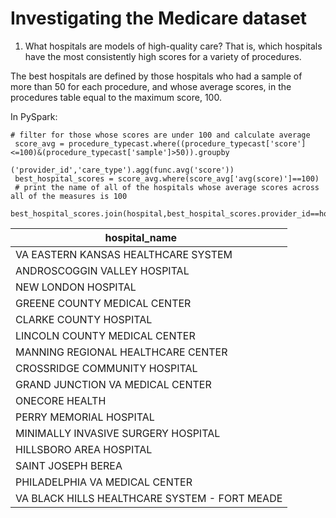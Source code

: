 # Investigating the Medicare dataset


1. What hospitals are models of high-quality care? That is, which hospitals have the most consistently high scores for a variety of procedures.

 The best hospitals are defined by those hospitals who had a sample of more than 50 for each procedure, and whose average scores, in the procedures table equal to the maximum score, 100.
 
 In PySpark:
```
# filter for those whose scores are under 100 and calculate average
 score_avg = procedure_typecast.where((procedure_typecast['score']<=100)&(procedure_typecast['sample']>50)).groupby
                                                                             ('provider_id','care_type').agg(func.avg('score'))
 best_hospital_scores = score_avg.where(score_avg['avg(score)']==100)
 # print the name of all of the hospitals whose average scores across all of the measures is 100
 best_hospital_scores.join(hospital,best_hospital_scores.provider_id==hospital.provider_id).select('hospital_name').show(best_hospital_scores.count(),False)
```
 
|          hospital_name                       | 
| -------------------------------------------- |
| VA EASTERN KANSAS HEALTHCARE SYSTEM          | 
| ANDROSCOGGIN VALLEY HOSPITAL                 | 
| NEW LONDON HOSPITAL                          |                                 
| GREENE COUNTY MEDICAL CENTER                 |
| CLARKE COUNTY HOSPITAL                       |
| LINCOLN COUNTY MEDICAL CENTER                |
| MANNING REGIONAL HEALTHCARE CENTER           |
| CROSSRIDGE COMMUNITY HOSPITAL                |
| GRAND JUNCTION VA MEDICAL CENTER             |
| ONECORE HEALTH                               |
| PERRY MEMORIAL HOSPITAL                      |
| MINIMALLY INVASIVE SURGERY HOSPITAL          |
| HILLSBORO AREA HOSPITAL                      |
| SAINT JOSEPH BEREA                           |
| PHILADELPHIA VA MEDICAL CENTER               |
| VA BLACK HILLS HEALTHCARE SYSTEM - FORT MEADE |
 
 
 
